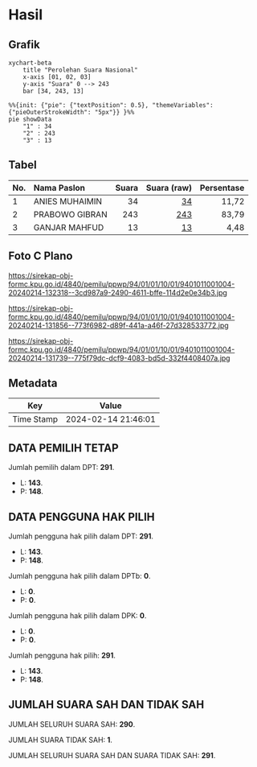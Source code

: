 # Hasil

## Grafik

```mermaid
xychart-beta
    title "Perolehan Suara Nasional"
    x-axis [01, 02, 03]
    y-axis "Suara" 0 --> 243
    bar [34, 243, 13]
```

```mermaid
%%{init: {"pie": {"textPosition": 0.5}, "themeVariables": {"pieOuterStrokeWidth": "5px"}} }%%
pie showData
    "1" : 34
    "2" : 243
    "3" : 13
```

## Tabel

| No. | Nama Paslon    | Suara | Suara (raw) | Persentase |
|:--- |:-------------- | -----:| -----------:| ----------:|
| 1   | ANIES MUHAIMIN | 34    | [34][p-1]   | 11,72      |
| 2   | PRABOWO GIBRAN | 243   | [243][p-2]  | 83,79      |
| 3   | GANJAR MAHFUD  | 13    | [13][p-3]   | 4,48       |


[p-1]: https://github.com/gigit-pemilu/pemilu-2024/blob/main/pilpres/hitung-suara/sub/94-papua-tengah/sub/01-nabire/sub/01-nabire/sub/1001-wonorejo/sub/004-tps/sub/paslon-1.txt
[p-2]: https://github.com/gigit-pemilu/pemilu-2024/blob/main/pilpres/hitung-suara/sub/94-papua-tengah/sub/01-nabire/sub/01-nabire/sub/1001-wonorejo/sub/004-tps/sub/paslon-2.txt
[p-3]: https://github.com/gigit-pemilu/pemilu-2024/blob/main/pilpres/hitung-suara/sub/94-papua-tengah/sub/01-nabire/sub/01-nabire/sub/1001-wonorejo/sub/004-tps/sub/paslon-3.txt

## Foto C Plano

https://sirekap-obj-formc.kpu.go.id/4840/pemilu/ppwp/94/01/01/10/01/9401011001004-20240214-132318--3cd987a9-2490-4611-bffe-114d2e0e34b3.jpg

https://sirekap-obj-formc.kpu.go.id/4840/pemilu/ppwp/94/01/01/10/01/9401011001004-20240214-131856--773f6982-d89f-441a-a46f-27d328533772.jpg

https://sirekap-obj-formc.kpu.go.id/4840/pemilu/ppwp/94/01/01/10/01/9401011001004-20240214-131739--775f79dc-dcf9-4083-bd5d-332f4408407a.jpg


## Metadata

| Key        | Value               |
| ---------- | ------------------- |
| Time Stamp | 2024-02-14 21:46:01 |


## DATA PEMILIH TETAP

Jumlah pemilih dalam DPT: **291**.
 * L: **143**.
 * P: **148**.

## DATA PENGGUNA HAK PILIH

Jumlah pengguna hak pilih dalam DPT: **291**.
 * L: **143**.
 * P: **148**.

Jumlah pengguna hak pilih dalam DPTb: **0**.
 * L: **0**.
 * P: **0**.

Jumlah pengguna hak pilih dalam DPK: **0**.
 * L: **0**.
 * P: **0**.

Jumlah pengguna hak pilih: **291**.
 * L: **143**.
 * P: **148**.

## JUMLAH SUARA SAH DAN TIDAK SAH

JUMLAH SELURUH SUARA SAH: **290**.

JUMLAH SUARA TIDAK SAH: **1**.

JUMLAH SELURUH SUARA SAH DAN SUARA TIDAK SAH: **291**.


